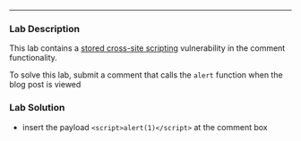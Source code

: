 ----

### Lab Description

This lab contains a [stored cross-site scripting](https://portswigger.net/web-security/cross-site-scripting/stored) vulnerability in the comment functionality.

To solve this lab, submit a comment that calls the `alert` function when the blog post is viewed

### Lab Solution

- insert the payload  `<script>alert(1)</script>` at the comment box